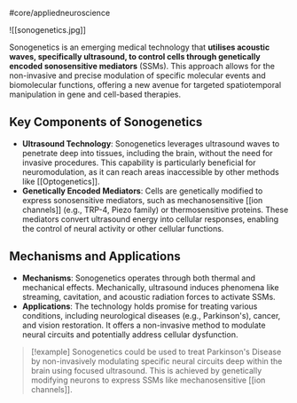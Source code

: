 #core/appliedneuroscience 

![[sonogenetics.jpg]]

Sonogenetics is an emerging medical technology that **utilises acoustic waves, specifically ultrasound, to control cells through genetically encoded sonosensitive mediators** (SSMs). This approach allows for the non-invasive and precise modulation of specific molecular events and biomolecular functions, offering a new avenue for targeted spatiotemporal manipulation in gene and cell-based therapies.

## Key Components of Sonogenetics

- **Ultrasound Technology**: Sonogenetics leverages ultrasound waves to penetrate deep into tissues, including the brain, without the need for invasive procedures. This capability is particularly beneficial for neuromodulation, as it can reach areas inaccessible by other methods like [[Optogenetics]].
- **Genetically Encoded Mediators**: Cells are genetically modified to express sonosensitive mediators, such as mechanosensitive [[ion channels]] (e.g., TRP-4, Piezo family) or thermosensitive proteins. These mediators convert ultrasound energy into cellular responses, enabling the control of neural activity or other cellular functions.

## Mechanisms and Applications

- **Mechanisms**: Sonogenetics operates through both thermal and mechanical effects. Mechanically, ultrasound induces phenomena like streaming, cavitation, and acoustic radiation forces to activate SSMs.
- **Applications**: The technology holds promise for treating various conditions, including neurological diseases (e.g., Parkinson's), cancer, and vision restoration. It offers a non-invasive method to modulate neural circuits and potentially address cellular dysfunction.

> [!example]
> Sonogenetics could be used to treat Parkinson's Disease by non-invasively modulating specific neural circuits deep within the brain using focused ultrasound.  This is achieved by genetically modifying neurons to express SSMs like mechanosensitive [[ion channels]].